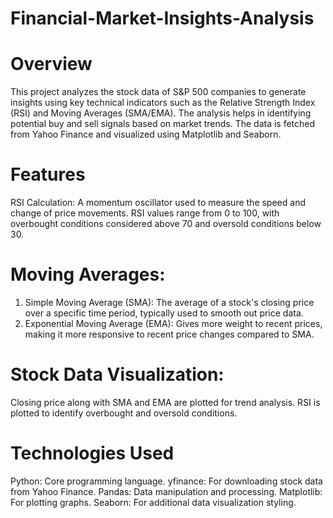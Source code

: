 # Financial-Market-Insights-Analysis
# Overview
This project analyzes the stock data of S&P 500 companies to generate insights using key technical indicators such as the Relative Strength Index (RSI) and Moving Averages (SMA/EMA). The analysis helps in identifying potential buy and sell signals based on market trends. The data is fetched from Yahoo Finance and visualized using Matplotlib and Seaborn.

# Features
RSI Calculation: A momentum oscillator used to measure the speed and change of price movements. RSI values range from 0 to 100, with overbought conditions considered above 70 and oversold conditions below 30.

# Moving Averages:

1) Simple Moving Average (SMA): The average of a stock's closing price over a specific time period, typically used to smooth out price data.
2) Exponential Moving Average (EMA): Gives more weight to recent prices, making it more responsive to recent price changes compared to SMA.

# Stock Data Visualization:

Closing price along with SMA and EMA are plotted for trend analysis.
RSI is plotted to identify overbought and oversold conditions.

# Technologies Used
Python: Core programming language.
yfinance: For downloading stock data from Yahoo Finance.
Pandas: Data manipulation and processing.
Matplotlib: For plotting graphs.
Seaborn: For additional data visualization styling.
